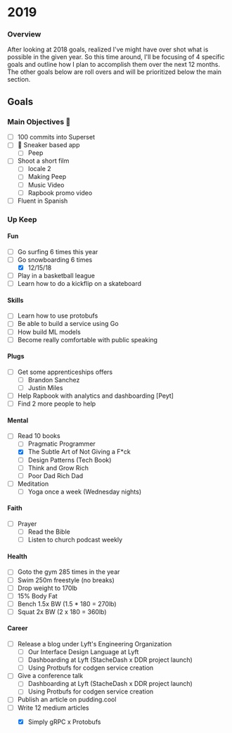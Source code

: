 
# 2019
### Overview
After looking at 2018 goals, realized I've might have over shot what is possible in the given year. So this time around, I'll 
be focusing of 4 specific goals and outline how I plan to accomplish them over the next 12 months. The other goals below are roll overs and will be prioritized below the main section.

## Goals

### Main Objectives 🔑
- [ ] 100 commits into Superset
- [ ] 🚢 Sneaker based app
  - [ ] Peep
- [ ] Shoot a short film
  - [ ] locale 2
  - [ ] Making Peep
  - [ ] Music Video
  - [ ] Rapbook promo video
- [ ] Fluent in Spanish

### Up Keep
#### Fun
- [ ] Go surfing 6 times this year
- [ ] Go snowboarding 6 times
  - [X] 12/15/18
- [ ] Play in a basketball league
- [ ] Learn how to do a kickflip on a skateboard

#### Skills
- [ ] Learn how to use protobufs
- [ ] Be able to build a service using Go
- [ ] How build ML models
- [ ] Become really comfortable with public speaking

#### Plugs
- [ ] Get some apprenticeships offers
  - [ ] Brandon Sanchez
  - [ ] Justin Miles
- [ ] Help Rapbook with analytics and dashboarding [Peyt]
- [ ] Find 2 more people to help

#### Mental
- [ ] Read 10 books
  - [ ] Pragmatic Programmer
  - [X] The Subtle Art of Not Giving a F*ck
  - [ ] Design Patterns (Tech Book)
  - [ ] Think and Grow Rich
  - [ ] Poor Dad Rich Dad
- [ ] Meditation
  - [ ] Yoga once a week (Wednesday nights)

#### Faith
- [ ] Prayer
  - [ ] Read the Bible 
  - [ ] Listen to church podcast weekly

#### Health
- [ ] Goto the gym 285 times in the year
- [ ] Swim 250m freestyle (no breaks)
- [ ] Drop weight to 170lb
- [ ] 15% Body Fat
- [ ] Bench 1.5x BW (1.5 * 180 = 270lb)
- [ ] Squat 2x BW (2 x 180 = 360lb)

#### Career
- [ ] Release a blog under Lyft's Engineering Organization
  - [ ] Our Interface Design Language at Lyft
  - [ ] Dashboarding at Lyft (StacheDash x DDR project launch)
  - [ ] Using Protbufs for codgen service creation
- [ ] Give a conference talk
  - [ ] Dashboarding at Lyft (StacheDash x DDR project launch)
  - [ ] Using Protbufs for codgen service creation
- [ ] Publish an article on pudding.cool
- [ ] Write 12 medium articles
  - [X] Simply gRPC x Protobufs

